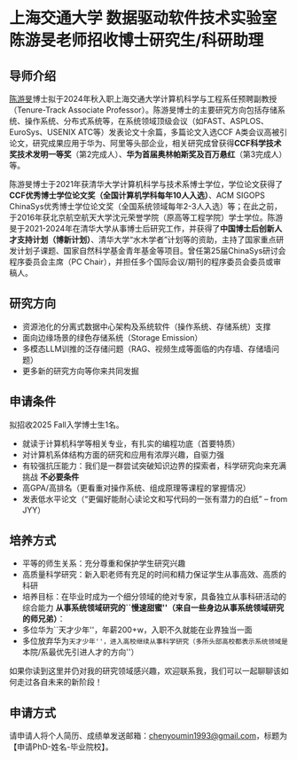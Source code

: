 # 上海交通大学 数据驱动软件技术实验室 陈游旻老师招收博士研究生/科研助理

## 导师介绍

[陈游旻](https://chenyoumin1993.github.io)博士拟于2024年秋入职上海交通大学计算机科学与工程系任预聘副教授（Tenure-Track Associate Professor）。陈游旻博士的主要研究方向包括存储系统、操作系统、分布式系统等，在系统领域顶级会议（如FAST、ASPLOS、EuroSys、USENIX ATC等）发表论文十余篇，多篇论文入选CCF A类会议高被引论文，研究成果应用于华为、阿里等头部企业，相关研究成曾获得**CCF科学技术奖技术发明一等奖**（第2完成人）、**华为首届奥林帕斯奖及百万悬红**（第3完成人）等。

陈游旻博士于2021年获清华大学计算机科学与技术系博士学位，学位论文获得了**CCF优秀博士学位论文奖（全国计算机学科每年10人入选）**、ACM SIGOPS ChinaSys优秀博士学位论文奖（全国系统领域每年2-3人入选）等；在此之前，于2016年获北京航空航天大学沈元荣誉学院（原高等工程学院）学士学位。陈游旻于2021-2024年在清华大学从事博士后研究工作，并获得了**中国博士后创新人才支持计划（博新计划）**、清华大学“水木学者”计划等的资助，主持了国家重点研发计划子课题、国家自然科学基金青年基金等项目。曾任第25届ChinaSys研讨会程序委员会主席（PC Chair），并担任多个国际会议/期刊的程序委员会委员或审稿人。

## 研究方向

-	资源池化的分离式数据中心架构及系统软件（操作系统、存储系统）支撑
-	面向边缘场景的绿色存储系统（Storage Emission）
-	多模态LLM训推的泛存储问题（RAG、视频生成等面临的内存墙、存储墙问题）
-	更多新的研究方向等你来共同发掘

## 申请条件

拟招收2025 Fall入学博士生1名。
- 就读于计算机科学等相关专业，有扎实的编程功底（首要特质）
- 对计算机系体结构方面的研究和应用有浓厚兴趣，自驱力强
- 有较强抗压能力：我们是一群尝试突破知识边界的探索者，科学研究向来充满挑战
**不必要条件**
-	高GPA/高排名（更看重对操作系统、组成原理等课程的掌握情况）
-	发表低水平论文（“更偏好能耐心读论文和写代码的一张有潜力的白纸” – from JYY）

## 培养方式
-	平等的师生关系：充分尊重和保护学生研究兴趣
-	高质量科学研究：新入职老师有充足的时间和精力保证学生从事高效、高质的科研
-	培养目标：在毕业时成为一个细分领域的绝对专家，具备独立从事科研活动的综合能力
**从事系统领域研究的``慢速甜蜜''（来自一些身边从事系统领域研究的师兄弟）**：
-	多位华为``天才少年''，年薪200+w，入职不久就能在业界独当一面
-	多位放弃华为``天才少年''，进入高校继续从事科学研究（多所头部高校都表示系统领域是``本院/系最优先引进人才的方向''）


如果你读到这里并仍对我的研究领域感兴趣，欢迎联系我，我们可以一起聊聊该如何走过各自未来的新阶段！
 
## 申请方式
请申请人将个人简历、成绩单发送邮箱：chenyoumin1993@gmail.com，标题为【申请PhD-姓名-毕业院校】。
